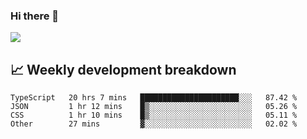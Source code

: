 ### Hi there 👋
<img align="center" src="https://github-readme-stats.vercel.app/api?username=Tumao727&show_icons=true&hide_title=true&theme=dracula" />


## 📈 Weekly development breakdown
<!--START_SECTION:waka-->

```text
TypeScript   20 hrs 7 mins   ██████████████████████░░░   87.42 %
JSON         1 hr 12 mins    █▒░░░░░░░░░░░░░░░░░░░░░░░   05.26 %
CSS          1 hr 10 mins    █▒░░░░░░░░░░░░░░░░░░░░░░░   05.11 %
Other        27 mins         ▓░░░░░░░░░░░░░░░░░░░░░░░░   02.02 %
```

<!--END_SECTION:waka-->